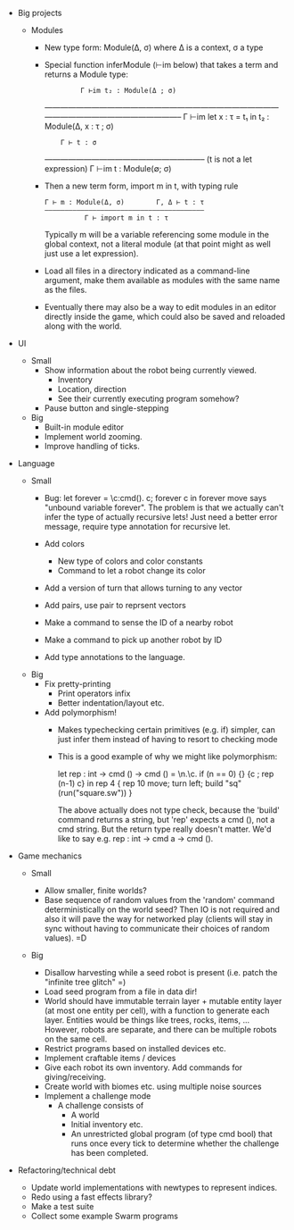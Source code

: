 - Big projects
    - Modules
        - New type form: Module(Δ, σ) where Δ is a context, σ a type
        - Special function inferModule (⊢im below) that takes a term and returns a
          Module type:

                       Γ ⊢im t₂ : Module(Δ ; σ)
            ———————————————————————————————————————————————–
            Γ ⊢im let x : τ = t₁ in t₂ : Module(Δ, x : τ ; σ)

                  Γ ⊢ t : σ
            ————————————————————–  (t is not a let expression)
            Γ ⊢im t : Module(∅; σ)

        - Then a new term form,  import m in t, with typing rule

              Γ ⊢ m : Module(Δ, σ)        Γ, Δ ⊢ t : τ
              ————————————————————————————————————————
                        Γ ⊢ import m in t : τ

          Typically m will be a variable referencing some module in
          the global context, not a literal module (at that point
          might as well just use a let expression).

        - Load all files in a directory indicated as a command-line
          argument, make them available as modules with the same name
          as the files.
        - Eventually there may also be a way to edit modules in an
          editor directly inside the game, which could also be saved
          and reloaded along with the world.

- UI
    - Small
        - Show information about the robot being currently viewed.
            - Inventory
            - Location, direction
            - See their currently executing program somehow?
        - Pause button and single-stepping
    - Big
        - Built-in module editor
        - Implement world zooming.
        - Improve handling of ticks.

- Language
    - Small
        - Bug: let forever = \c:cmd(). c; forever c in forever move
          says "unbound variable forever".  The problem is that we
          actually can't infer the type of actually recursive lets!
          Just need a better error message, require type annotation
          for recursive let.

        - Add colors
            - New type of colors and color constants
            - Command to let a robot change its color
        - Add a version of turn that allows turning to any vector
        - Add pairs, use pair to reprsent vectors
        - Make a command to sense the ID of a nearby robot
        - Make a command to pick up another robot by ID
        - Add type annotations to the language.
    - Big
        - Fix pretty-printing
            - Print operators infix
            - Better indentation/layout etc.
        - Add polymorphism!
            - Makes typechecking certain primitives (e.g. if) simpler,
              can just infer them instead of having to resort to
              checking mode
            - This is a good example of why we might like
              polymorphism:

              let rep : int -> cmd () -> cmd () =
                \n.\c.
                  if (n == 0)
                    {}
                    {c ; rep (n-1) c}
              in
              rep 4 {
                rep 10 move;
                turn left;
                build "sq" (run("square.sw"))
              }

              The above actually does not type check, because the 'build'
              command returns a string, but 'rep' expects a cmd (),
              not a cmd string.  But the return type really doesn't
              matter. We'd like to say e.g.  rep : int -> cmd a -> cmd ().

- Game mechanics
    - Small
        - Allow smaller, finite worlds?
        - Base sequence of random values from the 'random' command
          deterministically on the world seed?  Then IO is not required
          and also it will pave the way for networked play (clients
          will stay in sync without having to communicate their
          choices of random values). =D

    - Big
        - Disallow harvesting while a seed robot is present
          (i.e. patch the "infinite tree glitch" =)
        - Load seed program from a file in data dir!
        - World should have immutable terrain layer + mutable entity
          layer (at most one entity per cell), with a function to
          generate each layer.  Entities would be things like trees,
          rocks, items, ...  However, robots are separate, and there
          can be multiple robots on the same cell.
        - Restrict programs based on installed devices etc.
        - Implement craftable items / devices
        - Give each robot its own inventory.  Add commands for giving/receiving.
        - Create world with biomes etc. using multiple noise sources
        - Implement a challenge mode
            - A challenge consists of
                - A world
                - Initial inventory etc.
                - An unrestricted global program (of type cmd bool)
                  that runs once every tick to determine whether the
                  challenge has been completed.

- Refactoring/technical debt
    - Update world implementations with newtypes to represent indices.
    - Redo using a fast effects library?
    - Make a test suite
    - Collect some example Swarm programs
